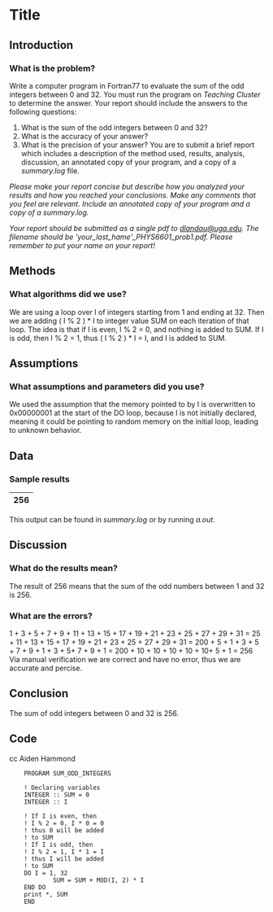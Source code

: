 <!-- Created by Aiden Hammond -->
<!-- Note: Remember to comment your code -->
# Title
## Introduction
### What is the problem?
Write a computer program in Fortran77 to evaluate the sum of the odd integers between 0 and 32. You must run the program on *Teaching Cluster* to determine the answer. Your report should include the answers to the following questions:
1. What is the sum of the odd integers between 0 and 32?
2. What is the accuracy of your answer?
3. What is the precision of your answer?
You are to submit a brief report which includes a description of the method used, results, analysis, discussion, an annotated copy of your program, and a copy of a *summary.log* file.

*Please make your report concise but describe how you analyzed your results and how you reached your conclusions. Make any comments that you feel are relevant. Include an annotated copy of your program and a copy of a summary.log.*

*Your report should be submitted as a single pdf to dlandau@uga.edu. The filename should be 'your_last_hame'_PHYS6601_prob1.pdf. Please remember to put your name on your report!*
## Methods
### What algorithms did we use?
We are using a loop over I of integers starting from 1 and ending at 32.
Then we are adding ( I % 2 ) * I to integer value SUM on each iteration of that loop. The idea is that if I is even, I % 2 = 0, and nothing is added to SUM. If I is odd, then I % 2 = 1, thus ( I % 2 ) * I = I, and I is added to SUM.
## Assumptions
### What assumptions and parameters did you use?
We used the assumption that the memory pointed to by I is overwritten to 0x00000001 at the start of the DO loop, because I is not initially declared, meaning it could be pointing to random memory on the initial loop, leading to unknown behavior. 
## Data
### Sample results
| 256 |
|-----|
This output can be found in *summary.log* or by running *a.out*.

## Discussion
### What do the results mean?
The result of 256 means that the sum of the odd numbers between 1 and 32 is 256.
### What are the errors?
1 + 3 + 5 + 7 + 9 + 11 + 13 + 15 + 17 + 19 + 21 + 23 + 25 + 27 + 29 + 31 =
25 + 11 + 13 + 15 + 17 + 19 + 21 + 23 + 25 + 27 + 29 + 31 =
200 + 5 + 1 + 3 + 5 + 7 + 9 + 1 + 3 + 5+ 7 + 9 + 1 =
200 + 10 + 10 + 10 + 10 + 10+ 5 + 1 = 256
Via manual verification we are correct and have no error, thus we are accurate and percise.

## Conclusion
The sum of odd integers between 0 and 32 is 256.


## Code
cc Aiden Hammond

        PROGRAM SUM_ODD_INTEGERS

        ! Declaring variables
        INTEGER :: SUM = 0
        INTEGER :: I

        ! If I is even, then
        ! I % 2 = 0, I * 0 = 0
        ! thus 0 will be added
        ! to SUM
        ! If I is odd, then
        ! I % 2 = 1, I * 1 = I
        ! thus I will be added
        ! to SUM
        DO I = 1, 32
                SUM = SUM + MOD(I, 2) * I
        END DO
        print *, SUM
        END
